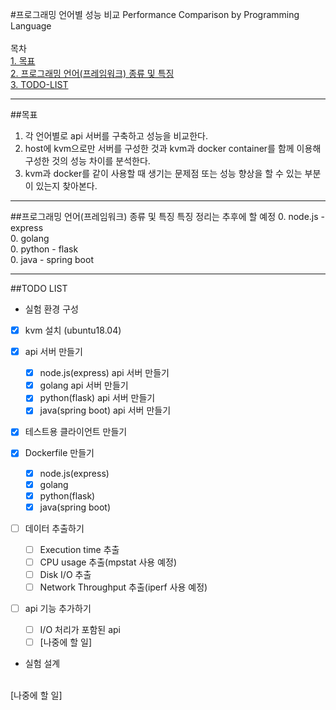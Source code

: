 #프로그래밍 언어별 성능 비교
Performance Comparison by Programming Language
<br/><br/>
목차
<br/>
[1. 목표](#목표)
<br/>
[2. 프로그래밍 언어(프레임워크) 종류 및 특징](#프로그래밍-언어(프레임워크)-종류-및-특징)
<br/>
[3. TODO-LIST](#todo-list)

---
##목표
1. 각 언어별로 api 서버를 구축하고 성능을 비교한다.
2. host에 kvm으로만 서버를 구성한 것과 kvm과 docker container를 함께 이용해 구성한 것의 성능 차이를 분석한다.
3. kvm과 docker를 같이 사용할 때 생기는 문제점 또는 성능 향상을 할 수 있는 부분이 있는지 찾아본다.
----------------------------------
##프로그래밍 언어(프레임워크) 종류 및 특징
<TODO>특징 정리는 추후에 할 예정
0. node.js - express  
0. golang  
0. python - flask  
0. java - spring boot  

----------------------------------
##TODO LIST
+ 실험 환경 구성
-[x] kvm 설치 (ubuntu18.04)

-[x] api 서버 만들기
    -[x] node.js(express) api 서버 만들기
    -[x] golang api 서버 만들기
    -[x] python(flask) api 서버 만들기
    -[x] java(spring boot) api 서버 만들기

-[x] 테스트용 클라이언트 만들기

-[x] Dockerfile 만들기
    -[x] node.js(express)
    -[x] golang
    -[x] python(flask)
    -[x] java(spring boot)

-[ ] 데이터 추출하기
    -[ ] Execution time 추출
    -[ ] CPU usage 추출(mpstat 사용 예정)
    -[ ] Disk I/O 추출
    -[ ] Network Throughput 추출(iperf 사용 예정)

-[ ] api 기능 추가하기
    -[ ] I/O 처리가 포함된 api
    -[ ] [나중에 할 일]
    
+ 실험 설계
<br/>
[나중에 할 일]